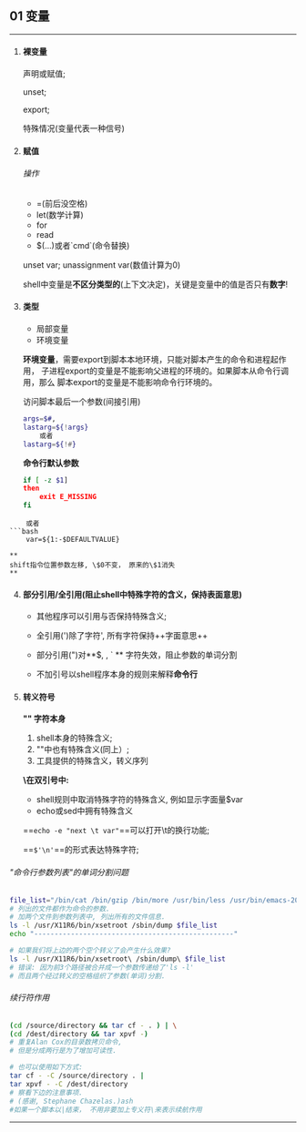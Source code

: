 
## 01 变量
---

1. #### 裸变量

    声明或赋值; 

    unset;

    export;

    特殊情况(变量代表一种信号)

2. #### 赋值

    ###### 操作
    - =(前后没空格)
    - let(数学计算)
    - for
    - read
    - $(...)或者\`cmd\`(命令替换)
    
	unset var; unassignment var(数值计算为0)

	shell中变量是**不区分类型的**(上下文决定)，关键是变量中的值是否只有**数字**!

3. #### 类型
    - 局部变量
    - 环境变量

    **环境变量**，需要export到脚本本地环境，只能对脚本产生的命令和进程起作用，
    子进程export的变量是不能影响父进程的环境的。如果脚本从命令行调用，那么
    脚本export的变量是不能影响命令行环境的。

    访问脚本最后一个参数(间接引用)
    ```bash
    args=$#, 
    lastarg=${!args} 
        或者
    lastarg=${!#} 
	```

    **命令行默认参数**
	```bash
	if [ -z $1]
	then
		exit E_MISSING
	fi
```
	或者
```bash
	var=${1:-$DEFAULTVALUE}
```
	**
	shift指令位置参数左移, \$0不变， 原来的\$1消失
	**

4. #### 部分引用/全引用(阻止shell中特殊字符的含义，保持表面意思)

    * 其他程序可以引用与否保持特殊含义;

    * 全引用(')除了字符', 所有字符保持++字面意思++

    * 部分引用(")对**$, \, \` ** 字符失效，阻止参数的单词分割

	* 不加引号以shell程序本身的规则来解释**命令行**
	
5. #### 转义符号

	**"\" 字符本身**
	1. shell本身的特殊含义;
	2. ""中也有特殊含义(同上）;
	3. 工具提供的特殊含义，转义序列

   **\在双引号中:**
	- shell规则中取消特殊字符的特殊含义, 例如显示字面量\$var
	- echo或sed中拥有特殊含义

    ==`echo -e "next \t var"`==可以打开\t的换行功能;

    ==`$'\n'`==的形式表达特殊字符;

###### "命令行参数列表"的单词分割问题
```bash
file_list="/bin/cat /bin/gzip /bin/more /usr/bin/less /usr/bin/emacs-20.7"
# 列出的文件都作为命令的参数.
# 加两个文件到参数列表中, 列出所有的文件信息.
ls -l /usr/X11R6/bin/xsetroot /sbin/dump $file_list
echo "-------------------------------------------------"

# 如果我们将上边的两个空个转义了会产生什么效果?
ls -l /usr/X11R6/bin/xsetroot\ /sbin/dump\ $file_list
# 错误: 因为前3个路径被合并成一个参数传递给了'ls -l'
# 而且两个经过转义的空格组织了参数(单词)分割.
```
###### 续行符作用
```bash
(cd /source/directory && tar cf - . ) | \
(cd /dest/directory && tar xpvf -)
# 重复Alan Cox的目录数拷贝命令,
# 但是分成两行是为了增加可读性.

# 也可以使用如下方式:
tar cf - -C /source/directory . |
tar xpvf - -C /dest/directory
# 察看下边的注意事项.
# (感谢, Stephane Chazelas.)ash
#如果一个脚本以|结束， 不用非要加上专义符\来表示续航作用
```
---
